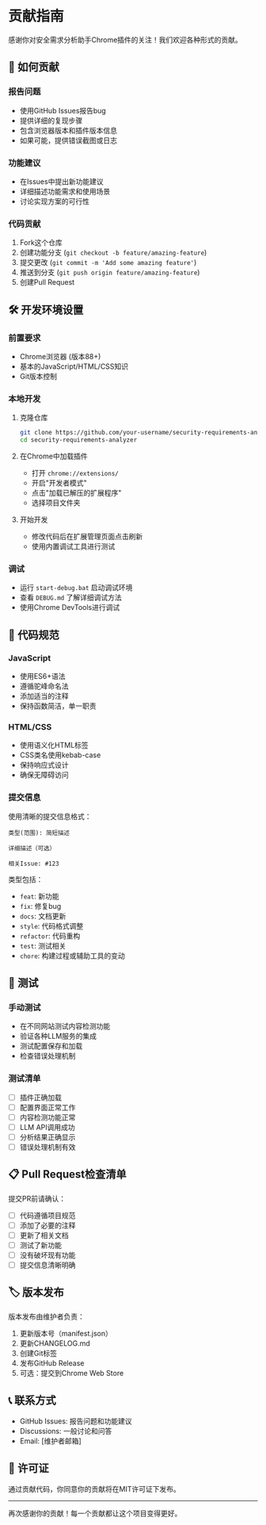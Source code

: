 # 贡献指南

感谢你对安全需求分析助手Chrome插件的关注！我们欢迎各种形式的贡献。

## 🤝 如何贡献

### 报告问题
- 使用GitHub Issues报告bug
- 提供详细的复现步骤
- 包含浏览器版本和插件版本信息
- 如果可能，提供错误截图或日志

### 功能建议
- 在Issues中提出新功能建议
- 详细描述功能需求和使用场景
- 讨论实现方案的可行性

### 代码贡献
1. Fork这个仓库
2. 创建功能分支 (`git checkout -b feature/amazing-feature`)
3. 提交更改 (`git commit -m 'Add some amazing feature'`)
4. 推送到分支 (`git push origin feature/amazing-feature`)
5. 创建Pull Request

## 🛠️ 开发环境设置

### 前置要求
- Chrome浏览器 (版本88+)
- 基本的JavaScript/HTML/CSS知识
- Git版本控制

### 本地开发
1. 克隆仓库
   ```bash
   git clone https://github.com/your-username/security-requirements-analyzer.git
   cd security-requirements-analyzer
   ```

2. 在Chrome中加载插件
   - 打开 `chrome://extensions/`
   - 开启"开发者模式"
   - 点击"加载已解压的扩展程序"
   - 选择项目文件夹

3. 开始开发
   - 修改代码后在扩展管理页面点击刷新
   - 使用内置调试工具进行测试

### 调试
- 运行 `start-debug.bat` 启动调试环境
- 查看 `DEBUG.md` 了解详细调试方法
- 使用Chrome DevTools进行调试

## 📝 代码规范

### JavaScript
- 使用ES6+语法
- 遵循驼峰命名法
- 添加适当的注释
- 保持函数简洁，单一职责

### HTML/CSS
- 使用语义化HTML标签
- CSS类名使用kebab-case
- 保持响应式设计
- 确保无障碍访问

### 提交信息
使用清晰的提交信息格式：
```
类型(范围): 简短描述

详细描述（可选）

相关Issue: #123
```

类型包括：
- `feat`: 新功能
- `fix`: 修复bug
- `docs`: 文档更新
- `style`: 代码格式调整
- `refactor`: 代码重构
- `test`: 测试相关
- `chore`: 构建过程或辅助工具的变动

## 🧪 测试

### 手动测试
- 在不同网站测试内容检测功能
- 验证各种LLM服务的集成
- 测试配置保存和加载
- 检查错误处理机制

### 测试清单
- [ ] 插件正确加载
- [ ] 配置界面正常工作
- [ ] 内容检测功能正常
- [ ] LLM API调用成功
- [ ] 分析结果正确显示
- [ ] 错误处理机制有效

## 📋 Pull Request检查清单

提交PR前请确认：
- [ ] 代码遵循项目规范
- [ ] 添加了必要的注释
- [ ] 更新了相关文档
- [ ] 测试了新功能
- [ ] 没有破坏现有功能
- [ ] 提交信息清晰明确

## 🏷️ 版本发布

版本发布由维护者负责：
1. 更新版本号（manifest.json）
2. 更新CHANGELOG.md
3. 创建Git标签
4. 发布GitHub Release
5. 可选：提交到Chrome Web Store

## 📞 联系方式

- GitHub Issues: 报告问题和功能建议
- Discussions: 一般讨论和问答
- Email: [维护者邮箱]

## 📄 许可证

通过贡献代码，你同意你的贡献将在MIT许可证下发布。

---

再次感谢你的贡献！每一个贡献都让这个项目变得更好。